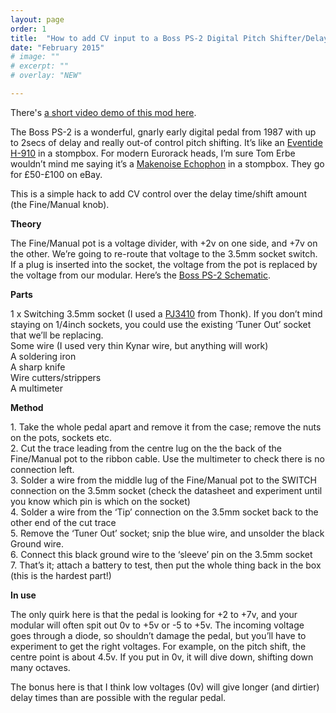 ```yaml
---
layout: page
order: 1
title:  "How to add CV input to a Boss PS-2 Digital Pitch Shifter/Delay"
date: "February 2015"
# image: ""
# excerpt: "" 
# overlay: "NEW"

---
```

 
There's [a short video demo of this mod here](https://www.youtube.com/watch?v=QtcYGTXjX38).

The Boss PS-2 is a wonderful, gnarly early digital pedal from 1987 with up to 2secs of delay and really out-of control pitch shifting. It’s like an [Eventide H-910](https://valhalladsp.wordpress.com/2010/05/07/early-pitch-shifting-the-eventide-h910-harmonizer/) in a stompbox. For modern Eurorack heads, I’m sure Tom Erbe wouldn’t mind me saying it’s a [Makenoise Echophon](http://www.makenoisemusic.com/echophon.shtml) in a stompbox. They go for £50-£100 on eBay.

This is a simple hack to add CV control over the delay time/shift amount (the Fine/Manual knob).

**Theory**

The Fine/Manual pot is a voltage divider, with +2v on one side, and +7v on the other. We’re going to re-route that voltage to the 3.5mm socket switch. If a plug is inserted into the socket, the voltage from the pot is replaced by the voltage from our modular. Here’s the [Boss PS-2 Schematic](/collateral/roland_ps-2_ET.pdf).

**Parts**

1 x Switching 3.5mm socket (I used a [PJ3410](https://www.thonk.co.uk/shop/pj3410/) from Thonk). If you don’t mind staying on 1/4inch sockets, you could use the existing ‘Tuner Out’ socket that we’ll be replacing.  
Some wire (I used very thin Kynar wire, but anything will work)  
A soldering iron  
A sharp knife  
Wire cutters/strippers  
A multimeter

**Method**

1\. Take the whole pedal apart and remove it from the case; remove the nuts on the pots, sockets etc.  
2\. Cut the trace leading from the centre lug on the the back of the Fine/Manual pot to the ribbon cable. Use the multimeter to check there is no connection left.  
3\. Solder a wire from the middle lug of the Fine/Manual pot to the SWITCH connection on the 3.5mm socket (check the datasheet and experiment until you know which pin is which on the socket)  
4\. Solder a wire from the ‘Tip’ connection on the 3.5mm socket back to the other end of the cut trace  
5\. Remove the ‘Tuner Out’ socket; snip the blue wire, and unsolder the black Ground wire.  
6\. Connect this black ground wire to the ‘sleeve’ pin on the 3.5mm socket  
7\. That’s it; attach a battery to test, then put the whole thing back in the box (this is the hardest part!)

**In use**

The only quirk here is that the pedal is looking for +2 to +7v, and your modular will often spit out 0v to +5v or -5 to +5v. The incoming voltage goes through a diode, so shouldn’t damage the pedal, but you’ll have to experiment to get the right voltages. For example, on the pitch shift, the centre point is about 4.5v. If you put in 0v, it will dive down, shifting down many octaves.

The bonus here is that I think low voltages (0v) will give longer (and dirtier) delay times than are possible with the regular pedal.
